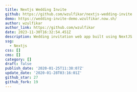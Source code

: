 ```yaml
---
title: Nextjs Wedding Invite
github: https://github.com/wzulfikar/nextjs-wedding-invite
demo: https://wedding-invite-demo.wzulfikar.now.sh/
author: wzulfikar
author_link: https://github.com/wzulfikar
date: 2023-11-30T16:32:54.451Z
description: Wedding invitation web app built using NextJS
ssg:
  - Nextjs
css: []
cms: []
category: []
draft: false
publish_date: '2020-01-25T11:38:07Z'
update_date: '2020-01-28T03:16:01Z'
github_star: 27
github_fork: 19
---
```

